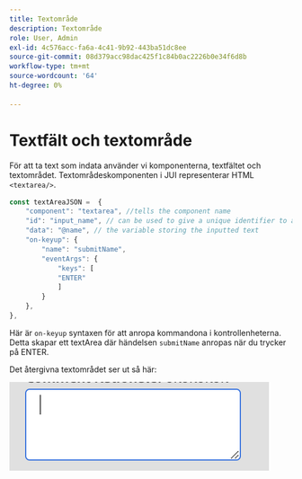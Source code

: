 ```yaml
---
title: Textområde
description: Textområde
role: User, Admin
exl-id: 4c576acc-fa6a-4c41-9b92-443ba51dc8ee
source-git-commit: 08d379acc98dac425f1c84b0ac2226b0e34f6d8b
workflow-type: tm+mt
source-wordcount: '64'
ht-degree: 0%

---
```


# Textfält och textområde

För att ta text som indata använder vi komponenterna, textfältet och textområdet.
Textområdeskomponenten i JUI representerar HTML `<textarea/>`.

```js title="textArea.js"
const textAreaJSON =  {
    "component": "textarea", //tells the component name
    "id": "input_name", // can be used to give a unique identifier to a component
    "data": "@name", // the variable storing the inputted text
    "on-keyup": {
        "name": "submitName",
        "eventArgs": {
            "keys": [
            "ENTER"
            ]
        }
    },
},
```

Här är `on-keyup` syntaxen för att anropa kommandona i kontrollenheterna.
Detta skapar ett textArea där händelsen `submitName` anropas när du trycker på ENTER.

Det återgivna textområdet ser ut så här:

![textområde](./imgs/text_area.png "Textområde")
